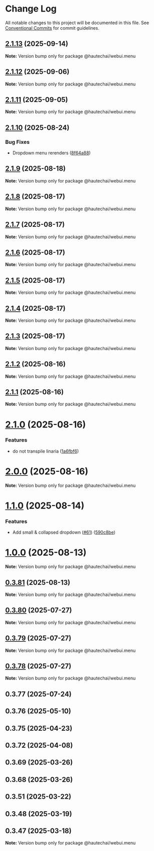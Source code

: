 # Change Log

All notable changes to this project will be documented in this file.
See [Conventional Commits](https://conventionalcommits.org) for commit guidelines.

## [2.1.13](https://github.com/HautechAI/webui/compare/@hautechai/webui.menu@2.1.12...@hautechai/webui.menu@2.1.13) (2025-09-14)

**Note:** Version bump only for package @hautechai/webui.menu

## [2.1.12](https://github.com/HautechAI/webui/compare/@hautechai/webui.menu@2.1.11...@hautechai/webui.menu@2.1.12) (2025-09-06)

**Note:** Version bump only for package @hautechai/webui.menu

## [2.1.11](https://github.com/HautechAI/webui/compare/@hautechai/webui.menu@2.1.10...@hautechai/webui.menu@2.1.11) (2025-09-05)

**Note:** Version bump only for package @hautechai/webui.menu

## [2.1.10](https://github.com/HautechAI/webui/compare/@hautechai/webui.menu@2.1.9...@hautechai/webui.menu@2.1.10) (2025-08-24)

### Bug Fixes

- Dropdown menu rerenders ([8f64a88](https://github.com/HautechAI/webui/commit/8f64a8887ea04842ffa93ccc934f8eac1adaeff8))

## [2.1.9](https://github.com/HautechAI/webui/compare/@hautechai/webui.menu@2.1.8...@hautechai/webui.menu@2.1.9) (2025-08-18)

**Note:** Version bump only for package @hautechai/webui.menu

## [2.1.8](https://github.com/HautechAI/webui/compare/@hautechai/webui.menu@2.1.7...@hautechai/webui.menu@2.1.8) (2025-08-17)

**Note:** Version bump only for package @hautechai/webui.menu

## [2.1.7](https://github.com/HautechAI/webui/compare/@hautechai/webui.menu@2.1.6...@hautechai/webui.menu@2.1.7) (2025-08-17)

**Note:** Version bump only for package @hautechai/webui.menu

## [2.1.6](https://github.com/HautechAI/webui/compare/@hautechai/webui.menu@2.1.5...@hautechai/webui.menu@2.1.6) (2025-08-17)

**Note:** Version bump only for package @hautechai/webui.menu

## [2.1.5](https://github.com/HautechAI/webui/compare/@hautechai/webui.menu@2.1.4...@hautechai/webui.menu@2.1.5) (2025-08-17)

**Note:** Version bump only for package @hautechai/webui.menu

## [2.1.4](https://github.com/HautechAI/webui/compare/@hautechai/webui.menu@2.1.3...@hautechai/webui.menu@2.1.4) (2025-08-17)

**Note:** Version bump only for package @hautechai/webui.menu

## [2.1.3](https://github.com/HautechAI/webui/compare/@hautechai/webui.menu@2.1.2...@hautechai/webui.menu@2.1.3) (2025-08-17)

**Note:** Version bump only for package @hautechai/webui.menu

## [2.1.2](https://github.com/HautechAI/webui/compare/@hautechai/webui.menu@2.1.1...@hautechai/webui.menu@2.1.2) (2025-08-16)

**Note:** Version bump only for package @hautechai/webui.menu

## [2.1.1](https://github.com/HautechAI/webui/compare/@hautechai/webui.menu@2.1.0...@hautechai/webui.menu@2.1.1) (2025-08-16)

**Note:** Version bump only for package @hautechai/webui.menu

# [2.1.0](https://github.com/HautechAI/webui/compare/@hautechai/webui.menu@1.1.0...@hautechai/webui.menu@2.1.0) (2025-08-16)

### Features

- do not transpile linaria ([1a6fbf6](https://github.com/HautechAI/webui/commit/1a6fbf6353a0e5028040006b5045170cf83f1ba0))

# [2.0.0](https://github.com/HautechAI/webui/compare/@hautechai/webui.menu@1.1.0...@hautechai/webui.menu@2.0.0) (2025-08-16)

**Note:** Version bump only for package @hautechai/webui.menu

# [1.1.0](https://github.com/HautechAI/webui/compare/@hautechai/webui.menu@1.0.0...@hautechai/webui.menu@1.1.0) (2025-08-14)

### Features

- Add small & collapsed dropdown ([#61](https://github.com/HautechAI/webui/issues/61)) ([590c8be](https://github.com/HautechAI/webui/commit/590c8be42597e87d79a22d8d01e178e139556f6f))

# [1.0.0](https://github.com/HautechAI/webui/compare/@hautechai/webui.menu@0.3.81...@hautechai/webui.menu@1.0.0) (2025-08-13)

**Note:** Version bump only for package @hautechai/webui.menu

## [0.3.81](https://github.com/HautechAI/webui/compare/@hautechai/webui.menu@0.3.80...@hautechai/webui.menu@0.3.81) (2025-08-13)

**Note:** Version bump only for package @hautechai/webui.menu

## [0.3.80](https://github.com/HautechAI/webui/compare/@hautechai/webui.menu@0.3.79...@hautechai/webui.menu@0.3.80) (2025-07-27)

**Note:** Version bump only for package @hautechai/webui.menu

## [0.3.79](https://github.com/HautechAI/webui/compare/@hautechai/webui.menu@0.3.78...@hautechai/webui.menu@0.3.79) (2025-07-27)

**Note:** Version bump only for package @hautechai/webui.menu

## [0.3.78](https://github.com/HautechAI/webui/compare/@hautechai/webui.menu@0.3.77...@hautechai/webui.menu@0.3.78) (2025-07-27)

**Note:** Version bump only for package @hautechai/webui.menu

## 0.3.77 (2025-07-24)

## 0.3.76 (2025-05-10)

## 0.3.75 (2025-04-23)

## 0.3.72 (2025-04-08)

## 0.3.69 (2025-03-26)

## 0.3.68 (2025-03-26)

## 0.3.51 (2025-03-22)

## 0.3.48 (2025-03-19)

## 0.3.47 (2025-03-18)

**Note:** Version bump only for package @hautechai/webui.menu
